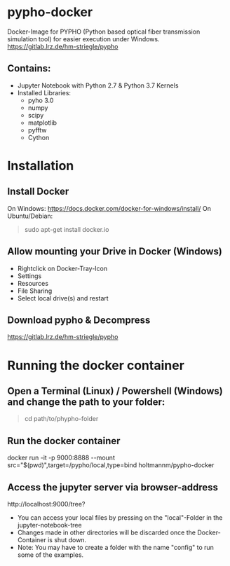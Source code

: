 # pypho-docker
Docker-Image for PYPHO (Python based optical fiber transmission simulation tool) for easier execution under Windows.
https://gitlab.lrz.de/hm-striegle/pypho

## Contains:
- Jupyter Notebook with Python 2.7 & Python 3.7 Kernels
- Installed Libraries:
  - pyho 3.0
  - numpy
  - scipy
  - matplotlib
  - pyfftw
  - Cython

# Installation
## Install Docker
On Windows:
https://docs.docker.com/docker-for-windows/install/
On Ubuntu/Debian:
> sudo apt-get install docker.io

## Allow mounting your Drive in Docker (Windows)
- Rightclick on Docker-Tray-Icon
- Settings
- Resources
- File Sharing
- Select local drive(s) and restart 

## Download pypho & Decompress
https://gitlab.lrz.de/hm-striegle/pypho

# Running the docker container
## Open a Terminal (Linux) / Powershell (Windows) and change the path to your folder: 
> cd path/to/phypho-folder

## Run the docker container
docker run -it -p 9000:8888 --mount src="$(pwd)",target=/pypho/local,type=bind holtmannm/pypho-docker

## Access the jupyter server via browser-address
http://localhost:9000/tree?
- You can access your local files by pressing on the "local"-Folder in the jupyter-notebook-tree
- Changes made in other directories will be discarded once the Docker-Container is shut down. 
- Note: You may have to create a folder with the name "config" to run some of the examples.
